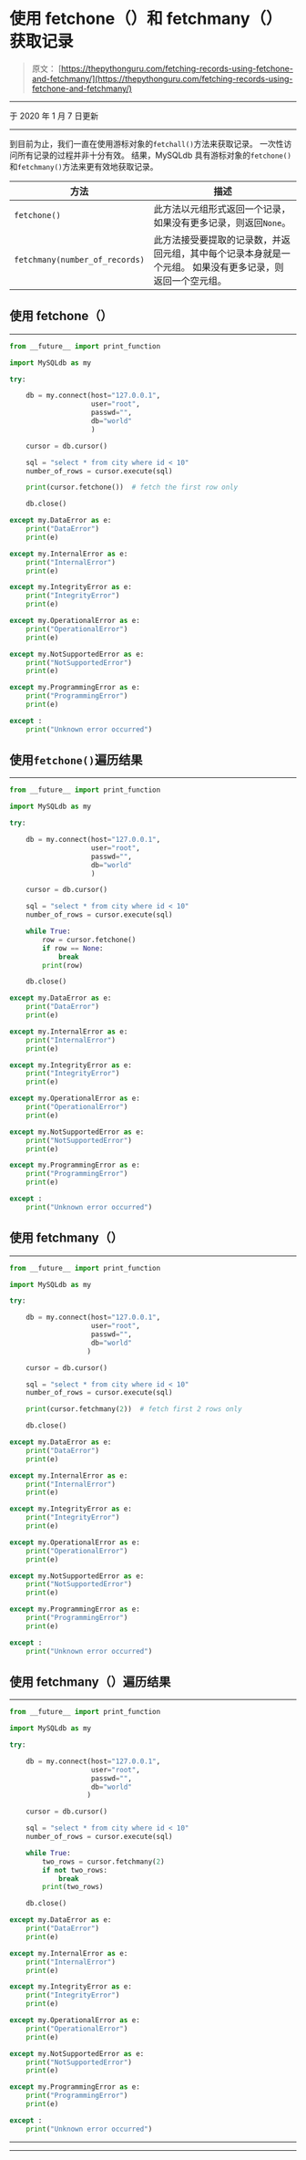 # 使用 fetchone（）和 fetchmany（）获取记录

> 原文： [https://thepythonguru.com/fetching-records-using-fetchone-and-fetchmany/](https://thepythonguru.com/fetching-records-using-fetchone-and-fetchmany/)

* * *

于 2020 年 1 月 7 日更新

* * *

到目前为止，我们一直在使用游标对象的`fetchall()`方法来获取记录。 一次性访问所有记录的过程并非十分有效。 结果，MySQLdb 具有游标对象的`fetchone()`和`fetchmany()`方法来更有效地获取记录。

| 方法 | 描述 |
| --- | --- |
| `fetchone()` | 此方法以元组形式返回一个记录，如果没有更多记录，则返回`None`。 |
| `fetchmany(number_of_records)` | 此方法接受要提取的记录数，并返回元组，其中每个记录本身就是一个元组。 如果没有更多记录，则返回一个空元组。 |

## 使用 fetchone（）

* * *

```py
from __future__ import print_function

import MySQLdb as my

try:

    db = my.connect(host="127.0.0.1",
                    user="root",
                    passwd="",
                    db="world"
                    )

    cursor = db.cursor()

    sql = "select * from city where id < 10"
    number_of_rows = cursor.execute(sql)

    print(cursor.fetchone())  # fetch the first row only

    db.close()

except my.DataError as e:
    print("DataError")
    print(e)

except my.InternalError as e:
    print("InternalError")
    print(e)

except my.IntegrityError as e:
    print("IntegrityError")
    print(e)

except my.OperationalError as e:
    print("OperationalError")
    print(e)

except my.NotSupportedError as e:
    print("NotSupportedError")
    print(e)

except my.ProgrammingError as e:
    print("ProgrammingError")
    print(e)

except :
    print("Unknown error occurred")

```

## 使用`fetchone()`遍历结果

* * *

```py
from __future__ import print_function

import MySQLdb as my

try:

    db = my.connect(host="127.0.0.1",
                    user="root",
                    passwd="",
                    db="world"
                    )

    cursor = db.cursor()

    sql = "select * from city where id < 10"
    number_of_rows = cursor.execute(sql)

    while True:
        row = cursor.fetchone()
        if row == None:
            break
        print(row)

    db.close()

except my.DataError as e:
    print("DataError")
    print(e)

except my.InternalError as e:
    print("InternalError")
    print(e)

except my.IntegrityError as e:
    print("IntegrityError")
    print(e)

except my.OperationalError as e:
    print("OperationalError")
    print(e)

except my.NotSupportedError as e:
    print("NotSupportedError")
    print(e)

except my.ProgrammingError as e:
    print("ProgrammingError")
    print(e)

except :
    print("Unknown error occurred")

```

## 使用 fetchmany（）

* * *

```py
from __future__ import print_function

import MySQLdb as my

try:

    db = my.connect(host="127.0.0.1",
                    user="root",
                    passwd="",
                    db="world"
                   )

    cursor = db.cursor()

    sql = "select * from city where id < 10"
    number_of_rows = cursor.execute(sql)

    print(cursor.fetchmany(2))  # fetch first 2 rows only

    db.close()

except my.DataError as e:
    print("DataError")
    print(e)

except my.InternalError as e:
    print("InternalError")
    print(e)

except my.IntegrityError as e:
    print("IntegrityError")
    print(e)

except my.OperationalError as e:
    print("OperationalError")
    print(e)

except my.NotSupportedError as e:
    print("NotSupportedError")
    print(e)

except my.ProgrammingError as e:
    print("ProgrammingError")
    print(e)

except :
    print("Unknown error occurred")

```

## 使用 fetchmany（）遍历结果

* * *

```py
from __future__ import print_function

import MySQLdb as my

try:

    db = my.connect(host="127.0.0.1",
                    user="root",
                    passwd="",
                    db="world"
                   )

    cursor = db.cursor()

    sql = "select * from city where id < 10"
    number_of_rows = cursor.execute(sql)

    while True:
        two_rows = cursor.fetchmany(2)
        if not two_rows:
            break
        print(two_rows)

    db.close()

except my.DataError as e:
    print("DataError")
    print(e)

except my.InternalError as e:
    print("InternalError")
    print(e)

except my.IntegrityError as e:
    print("IntegrityError")
    print(e)

except my.OperationalError as e:
    print("OperationalError")
    print(e)

except my.NotSupportedError as e:
    print("NotSupportedError")
    print(e)

except my.ProgrammingError as e:
    print("ProgrammingError")
    print(e)

except :
    print("Unknown error occurred")

```

* * *

* * *